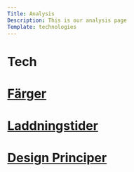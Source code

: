 ```yaml
---
Title: Analysis
Description: This is our analysis page
Template: technologies
---
```


Tech
==========================


<div class="box column-1">
    <h1><a href="%base_url%/analysis/01_colors">Färger</a></h1>
</div>
<div class="box column-2">
    <h1><a href="%base_url%/analysis/02_load">Laddningstider</a></h1>
</div>
<div class="box column-3">
    <h1><a href="%base_url%/analysis/03_design_principles">Design Principer</a></h1>
</div>